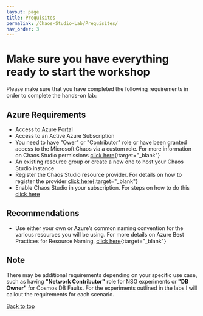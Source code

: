 ```yaml
---
layout: page
title: Prequisites
permalink: /Chaos-Studio-Lab/Prequisites/
nav_order: 3
---
```


# Make sure you have everything ready to start the workshop
Please make sure that you have completed the following requirements in order to complete the hands-on lab:

## Azure Requirements
- Access to Azure Portal
- Access to an Active Azure Subscription
- You need to have "Ower" or "Contributor" role or have been granted access to the Microsoft.Chaos via a custom role.  For more information on Chaos Studio permissions [click here](https://learn.microsoft.com/en-us/azure/chaos-studio/chaos-studio-permissions-security){:target="_blank"}
- An existing resource group or create a new one to host your Chaos Studio instance
- Register the Chaos Studio resource provider.  For details on how to register the provider [click here](https://learn.microsoft.com/en-us/azure/chaos-studio/chaos-studio-quickstart-azure-portal#register-the-chaos-studio-resource-provider){:target="_blank"}
- Enable Chaos Studio in your subscription.  For steps on how to do this [click here](/Chaos-Studio-Lab/AzureChaosStudio-Creation/)

## Recommendations
- Use either your own or Azure’s common naming convention for the various resources you will be using.  For more details on Azure Best Practices for Resource Naming, [click here](https://learn.microsoft.com/en-us/azure/cloud-adoption-framework/ready/azure-best-practices/resource-naming){:target="_blank"}


## Note
There may be additional requirements depending on your specific use case, such as having **"Network Contributor"** role for NSG experiments or **"DB Owner"** for Cosmos DB Faults.  For the experiments outlined in the labs I will callout the requirements for each scenario. 

[Back to top](#top)
